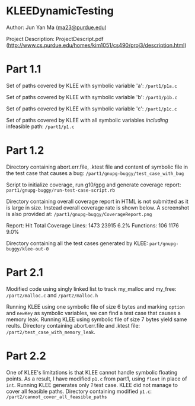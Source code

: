 KLEEDynamicTesting
==================

Author: Jun Yan Ma (ma23@purdue.edu)

Project Description: ProjectDescript.pdf (http://www.cs.purdue.edu/homes/kim1051/cs490/proj3/description.html)

Part 1.1
========

Set of paths covered by KLEE with symbolic variable 'a': `/part1/p1a.c`

Set of paths covered by KLEE with symbolic variable 'b': `/part1/p1b.c`

Set of paths covered by KLEE with symbolic variable 'c': `/part1/p1c.c`

Set of paths covered by KLEE with all symbolic variables _including_ infeasible path: `/part1/p1.c`

Part 1.2
========

Directory containing abort.err.file, .ktest file and content of symbolic file in the test case that causes a bug: `/part1/gnupg-buggy/test_case_with_bug`

Script to initialize coverage, run g10/gpg and generate coverage report: `part1/gnupg-buggy/run-test-case-script.rb`

Directory containing overall coverage report in HTML is not submitted as it is large in size. Instead overall coverage rate is shown below. A screenshot is also provided at: `/part1/gnupg-buggy/CoverageReport.png`

Report:         Hit           Total           Coverage
Lines:          1473          23915           6.2%
Functions:      106           1176            9.0%

Directory containing all the test cases generated by KLEE: `part/gnupg-buggy/klee-out-0`

Part 2.1
========

Modified code using singly linked list to track my_malloc and my_free: `/part2/malloc.c` and `/part2/malloc.h`

Running KLEE using one symbolic file of size 6 bytes and marking `option` and `newKey` as symbolic variables, we can find a test case that causes a memory leak. Running KLEE using symbolic file of size 7 bytes yield same reults. Directory containing abort.err.file and .ktest file: `/part2/test_case_with_memory_leak`. 

Part 2.2
========

One of KLEE's limitations is that KLEE cannot handle symbolic floating points. As a result, I have modified `p1.c` from part1, using `float` in place of `int`. Running KLEE generates only _1_ test case. KLEE did not manage to cover all feasible paths. Directory containing modified `p1.c`: `/part2/cannot_cover_all_feasible_paths` 
